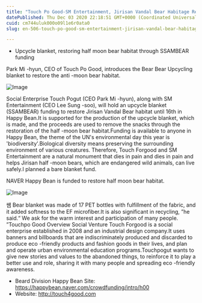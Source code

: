 ```yaml
---
title: "Touch Po Good-SM Entertainment, Jirisan Vandal Bear Habitage Restoration Happy Bean Campaign"
datePublished: Thu Dec 03 2020 22:18:51 GMT+0000 (Coordinated Universal Time)
cuid: cm744uluk000o09l1e6r0ata0
slug: en-506-touch-po-good-sm-entertainment-jirisan-vandal-bear-habitage-restoration-happy-bean-campaign

---
```



- Upcycle blanket, restoring half moon bear habitat through SSAMBEAR funding

Park Mi -hyun, CEO of Touch Po Good, introduces the Bear Bear Upcycling blanket to restore the anti -moon bear habitat.

![Image](https://cdn.hashnode.com/res/hashnode/image/upload/v1739499093157/4eb752a2-e1b2-440b-96f3-8709e432d4e9.jpeg)

Social Enterprise Touch Pogut (CEO Park Mi -hyun), along with SM Entertainment (CEO Lee Sung -soo), will hold an upcycle blanket (SSAMBEAR) funding to restore Jirisan Vandal Bear habitat until 16th in Happy Bean.It is supported for the production of the upcycle blanket, which is made, and the proceeds are used to remove the snacks through the restoration of the half -moon bear habitat.Funding is available to anyone in Happy Bean, the theme of the UN's environmental day this year is 'biodiversity'.Biological diversity means preserving the surrounding environment of various creatures. Therefore, Touch Forgood and SM Entertainment are a natural monument that dies in pain and dies in pain and helps Jirisan half -moon bears, which are endangered wild animals, can live safely.I planned a bare blanket fund.

NAVER Happy Bean is funded to restore half moon bear habitat.

![Image](https://cdn.hashnode.com/res/hashnode/image/upload/v1739499095917/50d16b57-963e-493f-8a03-8051a2ee8690.jpeg)

쌤 Bear blanket was made of 17 PET bottles with fulfillment of the fabric, and it added softness to the EF microfiber.It is also significant in recycling, ”he said.“ We ask for the warm interest and participation of many people. ”Touchpo Good Overview Social Venture Touch Forgood is a social enterprise established in 2008 and an industrial design company.It uses banners and billboards that are indiscriminately produced and discarded to produce eco -friendly products and fashion goods in their lives, and plan and operate urban environmental education programs.Touchpogut wants to give new stories and values ​​to the abandoned things, to reinforce it to play a better use and role, sharing it with many people and spreading eco -friendly awareness.

- Beard Division Happy Bean Site: https://happybean.naver.com/crowdfunding/intro/h00
- Website: http://touch4good.com